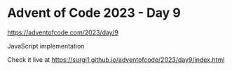 # Advent of Code 2023 - Day 9

https://adventofcode.com/2023/day/9

JavaScript implementation

Check it live at https://surgi1.github.io/adventofcode/2023/day9/index.html